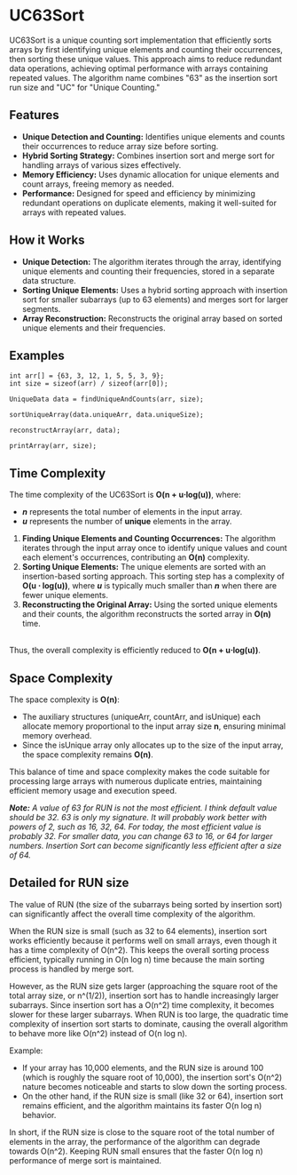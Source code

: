 
# UC63Sort

UC63Sort is a unique counting sort implementation that efficiently sorts arrays by first identifying unique elements and counting their occurrences, then sorting these unique values. This approach aims to reduce redundant data operations, achieving optimal performance with arrays containing repeated values. The algorithm name combines "63" as the insertion sort run size and "UC" for "Unique Counting."

## Features

- **Unique Detection and Counting:** Identifies unique elements and counts their occurrences to reduce array size before sorting.
- **Hybrid Sorting Strategy:** Combines insertion sort and merge sort for handling arrays of various sizes effectively.
- **Memory Efficiency:** Uses dynamic allocation for unique elements and count arrays, freeing memory as needed.
- **Performance:** Designed for speed and efficiency by minimizing redundant operations on duplicate elements, making it well-suited for arrays with repeated values.

## How it Works

- **Unique Detection:** The algorithm iterates through the array, identifying unique elements and counting their frequencies, stored in a separate data structure.
- **Sorting Unique Elements:** Uses a hybrid sorting approach with insertion sort for smaller subarrays (up to 63 elements) and merges sort for larger segments.
- **Array Reconstruction:** Reconstructs the original array based on sorted unique elements and their frequencies.
## Examples

```
int arr[] = {63, 3, 12, 1, 5, 5, 3, 9};
int size = sizeof(arr) / sizeof(arr[0]);

UniqueData data = findUniqueAndCounts(arr, size);

sortUniqueArray(data.uniqueArr, data.uniqueSize);

reconstructArray(arr, data);

printArray(arr, size);
```

## Time Complexity
The time complexity of the UC63Sort is **O(n + u⋅log⁡(u))**, where:

- ***n*** represents the total number of elements in the input array.
- ***u*** represents the number of **unique** elements in the array.


1. **Finding Unique Elements and Counting Occurrences:** The algorithm iterates through the input array once to identify unique values and count each element's occurrences, contributing an **O(n)** complexity.
2. **Sorting Unique Elements:** The unique elements are sorted with an insertion-based sorting approach. This sorting step has a complexity of **O(u ⋅ log⁡(u))**, where ***u*** is typically much smaller than ***n*** when there are fewer unique elements.
3. **Reconstructing the Original Array:** Using the sorted unique elements and their counts, the algorithm reconstructs the sorted array in **O(n)** time.

\
Thus, the overall complexity is efficiently reduced to **O(n + u⋅log⁡(u))**.

## Space Complexity
The space complexity is **O(n)**:

- The auxiliary structures (uniqueArr, countArr, and isUnique) each allocate memory proportional to the input array size **n**, ensuring minimal memory overhead.
- Since the isUnique array only allocates up to the size of the input array, the space complexity remains **O(n)**.

This balance of time and space complexity makes the code suitable for processing large arrays with numerous duplicate entries, maintaining efficient memory usage and execution speed.

***Note:** A value of 63 for RUN is not the most efficient. I think default value should be 32. 63 is only my signature. It will probably work better with powers of 2, such as 16, 32, 64. For today, the most efficient value is probably 32. For smaller data, you can change 63 to 16, or 64 for larger numbers. Insertion Sort can become significantly less efficient after a size of 64.*

## Detailed for RUN size

The value of RUN (the size of the subarrays being sorted by insertion sort) can significantly affect the overall time complexity of the algorithm.

When the RUN size is small (such as 32 to 64 elements), insertion sort works efficiently because it performs well on small arrays, even though it has a time complexity of O(n^2). This keeps the overall sorting process efficient, typically running in O(n log n) time because the main sorting process is handled by merge sort.

However, as the RUN size gets larger (approaching the square root of the total array size, or n^(1/2)), insertion sort has to handle increasingly larger subarrays. Since insertion sort has a O(n^2) time complexity, it becomes slower for these larger subarrays. When RUN is too large, the quadratic time complexity of insertion sort starts to dominate, causing the overall algorithm to behave more like O(n^2) instead of O(n log n).

Example:

- If your array has 10,000 elements, and the RUN size is around 100 (which is roughly the square root of 10,000), the insertion sort's O(n^2) nature becomes noticeable and starts to slow down the sorting process.
- On the other hand, if the RUN size is small (like 32 or 64), insertion sort remains efficient, and the algorithm maintains its faster O(n log n) behavior.

In short, if the RUN size is close to the square root of the total number of elements in the array, the performance of the algorithm can degrade towards O(n^2). Keeping RUN small ensures that the faster O(n log n) performance of merge sort is maintained.
